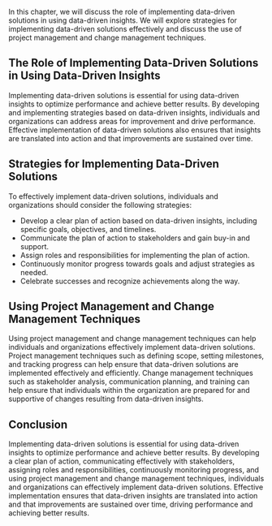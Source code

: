 
In this chapter, we will discuss the role of implementing data-driven solutions in using data-driven insights. We will explore strategies for implementing data-driven solutions effectively and discuss the use of project management and change management techniques.

The Role of Implementing Data-Driven Solutions in Using Data-Driven Insights
----------------------------------------------------------------------------

Implementing data-driven solutions is essential for using data-driven insights to optimize performance and achieve better results. By developing and implementing strategies based on data-driven insights, individuals and organizations can address areas for improvement and drive performance. Effective implementation of data-driven solutions also ensures that insights are translated into action and that improvements are sustained over time.

Strategies for Implementing Data-Driven Solutions
-------------------------------------------------

To effectively implement data-driven solutions, individuals and organizations should consider the following strategies:

* Develop a clear plan of action based on data-driven insights, including specific goals, objectives, and timelines.
* Communicate the plan of action to stakeholders and gain buy-in and support.
* Assign roles and responsibilities for implementing the plan of action.
* Continuously monitor progress towards goals and adjust strategies as needed.
* Celebrate successes and recognize achievements along the way.

Using Project Management and Change Management Techniques
---------------------------------------------------------

Using project management and change management techniques can help individuals and organizations effectively implement data-driven solutions. Project management techniques such as defining scope, setting milestones, and tracking progress can help ensure that data-driven solutions are implemented effectively and efficiently. Change management techniques such as stakeholder analysis, communication planning, and training can help ensure that individuals within the organization are prepared for and supportive of changes resulting from data-driven insights.

Conclusion
----------

Implementing data-driven solutions is essential for using data-driven insights to optimize performance and achieve better results. By developing a clear plan of action, communicating effectively with stakeholders, assigning roles and responsibilities, continuously monitoring progress, and using project management and change management techniques, individuals and organizations can effectively implement data-driven solutions. Effective implementation ensures that data-driven insights are translated into action and that improvements are sustained over time, driving performance and achieving better results.
